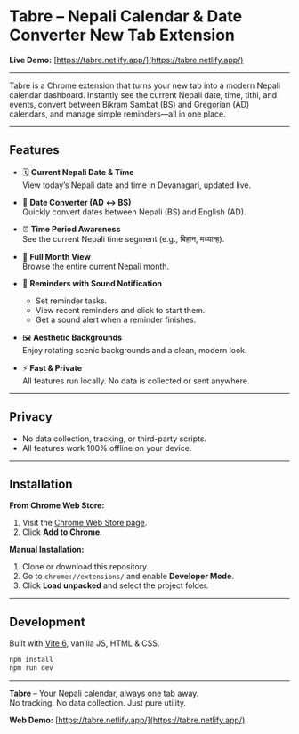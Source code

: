 # Tabre – Nepali Calendar & Date Converter New Tab Extension

**Live Demo:** [https://tabre.netlify.app/](https://tabre.netlify.app/)

---

Tabre is a Chrome extension that turns your new tab into a modern Nepali calendar dashboard. Instantly see the current Nepali date, time, tithi, and events, convert between Bikram Sambat (BS) and Gregorian (AD) calendars, and manage simple reminders—all in one place.

---

## Features

- 🗓 **Current Nepali Date & Time**  
  View today’s Nepali date and time in Devanagari, updated live.

- 🔄 **Date Converter (AD ↔ BS)**  
  Quickly convert dates between Nepali (BS) and English (AD).

- ⏰ **Time Period Awareness**  
  See the current Nepali time segment (e.g., बिहान, मध्यान्ह).

- 📅 **Full Month View**  
  Browse the entire current Nepali month.

- 🔔 **Reminders with Sound Notification**

  - Set reminder tasks.
  - View recent reminders and click to start them.
  - Get a sound alert when a reminder finishes.

- 🖼 **Aesthetic Backgrounds**  
  Enjoy rotating scenic backgrounds and a clean, modern look.

- ⚡ **Fast & Private**  
  All features run locally. No data is collected or sent anywhere.

---

## Privacy

- No data collection, tracking, or third-party scripts.
- All features work 100% offline on your device.

---

## Installation

**From Chrome Web Store:**

1. Visit the [Chrome Web Store page](https://chromewebstore.google.com/detail/tabre-nepali-calendar-new/aifbilibghomlchloeechmmoeiepgcbo).
2. Click **Add to Chrome**.

**Manual Installation:**

1. Clone or download this repository.
2. Go to `chrome://extensions/` and enable **Developer Mode**.
3. Click **Load unpacked** and select the project folder.

---

## Development

Built with [Vite 6](https://vitejs.dev/), vanilla JS, HTML & CSS.

```bash
npm install
npm run dev
```

---

**Tabre** – Your Nepali calendar, always one tab away.  
No tracking. No data collection. Just pure utility.

**Web Demo:** [https://tabre.netlify.app/](https://tabre.netlify.app/)
